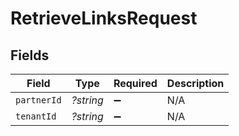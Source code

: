 # RetrieveLinksRequest


## Fields

| Field              | Type               | Required           | Description        |
| ------------------ | ------------------ | ------------------ | ------------------ |
| `partnerId`        | *?string*          | :heavy_minus_sign: | N/A                |
| `tenantId`         | *?string*          | :heavy_minus_sign: | N/A                |